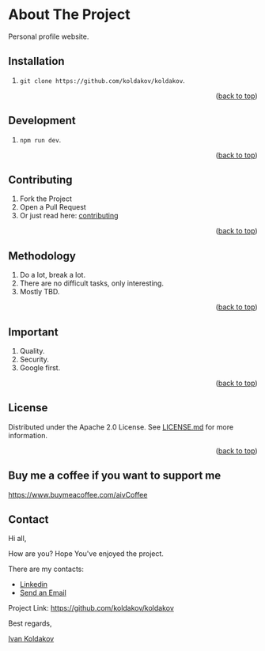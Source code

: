 # About The Project

Personal profile website.

## Installation

1. `git clone https://github.com/koldakov/koldakov`.

<p align="right">(<a href="#top">back to top</a>)</p>

## Development

1. `npm run dev`.

<p align="right">(<a href="#top">back to top</a>)</p>

## Contributing

1. Fork the Project
2. Open a Pull Request
3. Or just read here: [contributing](https://docs.github.com/en/get-started/quickstart/contributing-to-projects)

<p align="right">(<a href="#top">back to top</a>)</p>

## Methodology

1. Do a lot, break a lot.
2. There are no difficult tasks, only interesting.
3. Mostly TBD.

<p align="right">(<a href="#top">back to top</a>)</p>

## Important

1. Quality.
2. Security.
3. Google first.

<p align="right">(<a href="#top">back to top</a>)</p>

## License

Distributed under the Apache 2.0 License. See [LICENSE.md](LICENSE.md) for more information.

<p align="right">(<a href="#top">back to top</a>)</p>

## Buy me a coffee if you want to support me

https://www.buymeacoffee.com/aivCoffee

## Contact

Hi all,

How are you? Hope You've enjoyed the project.

There are my contacts:

- [Linkedin](https://www.linkedin.com/in/aiv/)
- [Send an Email](mailto:ivan@koldakov.com?subject=[GitHub]-koldakov)

Project Link: https://github.com/koldakov/koldakov

Best regards,

[Ivan Koldakov](https://www.linkedin.com/in/aiv/)
